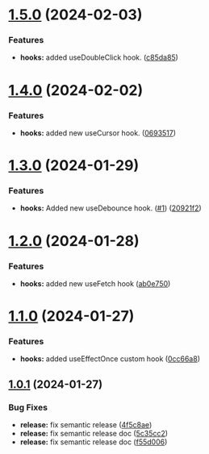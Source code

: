 # [1.5.0](https://github.com/caarlosdamian/caarlosdamian-hooks/compare/v1.4.0...v1.5.0) (2024-02-03)


### Features

* **hooks:** added useDoubleClick hook. ([c85da85](https://github.com/caarlosdamian/caarlosdamian-hooks/commit/c85da85cffc87d7a7f49d66a5a40de1a411d98b2))

# [1.4.0](https://github.com/caarlosdamian/caarlosdamian-hooks/compare/v1.3.0...v1.4.0) (2024-02-02)


### Features

* **hooks:** added new useCursor hook. ([0693517](https://github.com/caarlosdamian/caarlosdamian-hooks/commit/069351794887d12d94dc90edae9f6875b6adca09))

# [1.3.0](https://github.com/caarlosdamian/caarlosdamian-hooks/compare/v1.2.0...v1.3.0) (2024-01-29)


### Features

* **hooks:** Added new useDebounce hook. ([#1](https://github.com/caarlosdamian/caarlosdamian-hooks/issues/1)) ([20921f2](https://github.com/caarlosdamian/caarlosdamian-hooks/commit/20921f2de8d687d0f1dd9359321a0dfbc9033c2f))

# [1.2.0](https://github.com/caarlosdamian/caarlosdamian-hooks/compare/v1.1.0...v1.2.0) (2024-01-28)


### Features

* **hooks:** added new useFetch hook ([ab0e750](https://github.com/caarlosdamian/caarlosdamian-hooks/commit/ab0e7503b7c91d7a6e7ecd02845cc80a2243c5bd))

# [1.1.0](https://github.com/caarlosdamian/caarlosdamian-hooks/compare/v1.0.1...v1.1.0) (2024-01-27)


### Features

* **hooks:** added useEffectOnce custom hook ([0cc66a8](https://github.com/caarlosdamian/caarlosdamian-hooks/commit/0cc66a8fcf5ce1dd4c62cb9b02aec5d3738e3983))

## [1.0.1](https://github.com/caarlosdamian/caarlosdamian-hooks/compare/v1.0.0...v1.0.1) (2024-01-27)


### Bug Fixes

* **release:** fix semantic release ([4f5c8ae](https://github.com/caarlosdamian/caarlosdamian-hooks/commit/4f5c8ae404a75add8670c50df01d8a09d9a0610d))
* **release:** fix semantic release doc ([5c35cc2](https://github.com/caarlosdamian/caarlosdamian-hooks/commit/5c35cc2f80b3739489e2add3631044853cc73a9a))
* **release:** fix semantic release doc ([f55d006](https://github.com/caarlosdamian/caarlosdamian-hooks/commit/f55d00690e76c21ffdb65915bd8840677ba87233))
